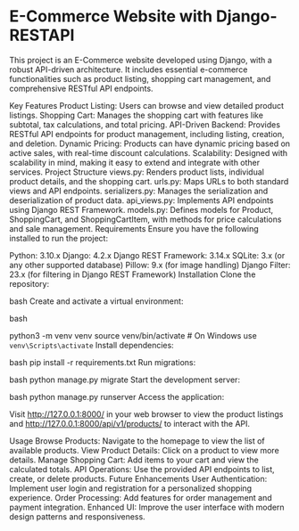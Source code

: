 # E-Commerce Website with Django-RESTAPI 

This project is an E-Commerce website developed using Django, with a robust API-driven architecture. It includes essential e-commerce functionalities such as product listing, shopping cart management, and comprehensive RESTful API endpoints.

Key Features
Product Listing: Users can browse and view detailed product listings.
Shopping Cart: Manages the shopping cart with features like subtotal, tax calculations, and total pricing.
API-Driven Backend: Provides RESTful API endpoints for product management, including listing, creation, and deletion.
Dynamic Pricing: Products can have dynamic pricing based on active sales, with real-time discount calculations.
Scalability: Designed with scalability in mind, making it easy to extend and integrate with other services.
Project Structure
views.py: Renders product lists, individual product details, and the shopping cart.
urls.py: Maps URLs to both standard views and API endpoints.
serializers.py: Manages the serialization and deserialization of product data.
api_views.py: Implements API endpoints using Django REST Framework.
models.py: Defines models for Product, ShoppingCart, and ShoppingCartItem, with methods for price calculations and sale management.
Requirements
Ensure you have the following installed to run the project:

Python: 3.10.x
Django: 4.2.x
Django REST Framework: 3.14.x
SQLite: 3.x (or any other supported database)
Pillow: 9.x (for image handling)
Django Filter: 23.x (for filtering in Django REST Framework)
Installation
Clone the repository:

bash
Create and activate a virtual environment:

bash

python3 -m venv venv
source venv/bin/activate  # On Windows use `venv\Scripts\activate`
Install dependencies:

bash
pip install -r requirements.txt
Run migrations:

bash
python manage.py migrate
Start the development server:

bash
python manage.py runserver
Access the application:

Visit http://127.0.0.1:8000/ in your web browser to view the product listings and http://127.0.0.1:8000/api/v1/products/ to interact with the API.

Usage
Browse Products: Navigate to the homepage to view the list of available products.
View Product Details: Click on a product to view more details.
Manage Shopping Cart: Add items to your cart and view the calculated totals.
API Operations: Use the provided API endpoints to list, create, or delete products.
Future Enhancements
User Authentication: Implement user login and registration for a personalized shopping experience.
Order Processing: Add features for order management and payment integration.
Enhanced UI: Improve the user interface with modern design patterns and responsiveness.
